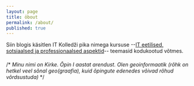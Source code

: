```yaml
---
layout: page
title: öbout
permalink: /about/
published: true
---
```






Siin blogis käsitlen IT Kolledži pika nimega kursuse --[IT eetilised, sotsiaalsed ja professionaalsed aspektid](https://beta.wikiversity.org/wiki/IT_eetilised,_sotsiaalsed_ja_professionaalsed_aspektid)-- teemasid kodukootud võtmes.

#### 

/* _Minu nimi on Kirke. Õpin I aastat arendust. Olen geoinformaatik (rõhk on hetkel veel sõnal geo(graafia), kuid õpingute edenedes võivad rõhud võrdsustuda)_ */
